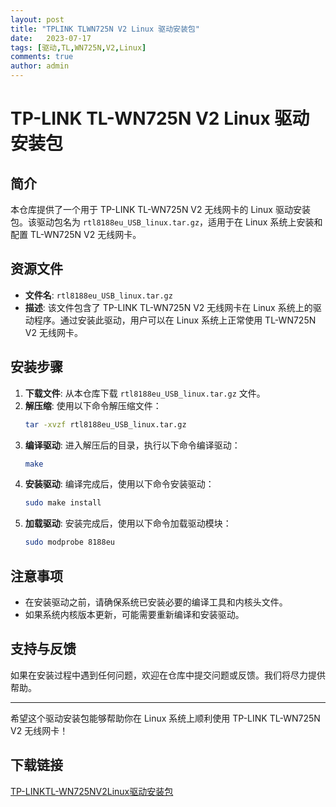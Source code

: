 ```yaml
---
layout: post
title: "TPLINK TLWN725N V2 Linux 驱动安装包"
date:   2023-07-17
tags: [驱动,TL,WN725N,V2,Linux]
comments: true
author: admin
---
```

# TP-LINK TL-WN725N V2 Linux 驱动安装包

## 简介
本仓库提供了一个用于 TP-LINK TL-WN725N V2 无线网卡的 Linux 驱动安装包。该驱动包名为 `rtl8188eu_USB_linux.tar.gz`，适用于在 Linux 系统上安装和配置 TL-WN725N V2 无线网卡。

## 资源文件
- **文件名**: `rtl8188eu_USB_linux.tar.gz`
- **描述**: 该文件包含了 TP-LINK TL-WN725N V2 无线网卡在 Linux 系统上的驱动程序。通过安装此驱动，用户可以在 Linux 系统上正常使用 TL-WN725N V2 无线网卡。

## 安装步骤
1. **下载文件**: 从本仓库下载 `rtl8188eu_USB_linux.tar.gz` 文件。
2. **解压缩**: 使用以下命令解压缩文件：
   ```bash
   tar -xvzf rtl8188eu_USB_linux.tar.gz
   ```
3. **编译驱动**: 进入解压后的目录，执行以下命令编译驱动：
   ```bash
   make
   ```
4. **安装驱动**: 编译完成后，使用以下命令安装驱动：
   ```bash
   sudo make install
   ```
5. **加载驱动**: 安装完成后，使用以下命令加载驱动模块：
   ```bash
   sudo modprobe 8188eu
   ```

## 注意事项
- 在安装驱动之前，请确保系统已安装必要的编译工具和内核头文件。
- 如果系统内核版本更新，可能需要重新编译和安装驱动。

## 支持与反馈
如果在安装过程中遇到任何问题，欢迎在仓库中提交问题或反馈。我们将尽力提供帮助。

---

希望这个驱动安装包能够帮助你在 Linux 系统上顺利使用 TP-LINK TL-WN725N V2 无线网卡！

## 下载链接

[TP-LINKTL-WN725NV2Linux驱动安装包](https://pan.quark.cn/s/59e589a3fa03)